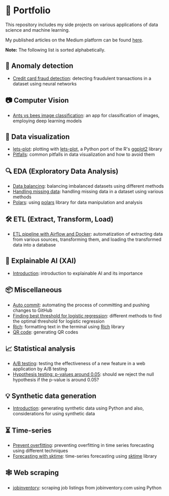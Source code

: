 # :rocket: Portfolio

This repository includes my side projects on various applications of data science and machine learning.

My published articles on the Medium platform can be found [here](https://medium.com/@morihosseini/).

**Note:** The following list is sorted alphabetically.

## :rotating_light: Anomaly detection

- [Credit card fraud detection](anomaly-detection/fraud-detection.ipynb): detecting fraudulent transactions in a dataset using neural networks

## :camera: Computer Vision

- [Ants vs bees image classification](computer-vision/ants-bees-classification/image-classification.ipynb): an app for classification of images, employing deep learning models

## :art: Data visualization

- [lets-plot](data-visualization/lets-plot): plotting with [lets-plot](https://lets-plot.org/index.html), a Python port of the R's [ggplot2](https://ggplot2.tidyverse.org/) library
- [Pitfalls](data-visualization/pitfalls.ipynb): common pitfalls in data visualization and how to avoid them

## :mag: EDA (Exploratory Data Analysis)

- [Data balancing](eda/data-balancing.ipynb): balancing imbalanced datasets using different methods
- [Handling missing data](eda/missing-data.ipynb): handling missing data in a dataset using various methods
- [Polars](eda/polars.ipynb): using [polars](https://www.pola.rs) library for data manipulation and analysis

## :hammer_and_wrench: ETL (Extract, Transform, Load)

- [ETL pipeline with Airflow and Docker](etl/airflow-docker): automatization of extracting data from various sources, transforming them, and loading the transformed data into a database

## :memo: Explainable AI (XAI)

- [Introduction](xai/intro.ipynb): introduction to explainable AI and its importance

## :package: Miscellaneous

- [Auto commit](misc/auto-commit): automating the process of committing and pushing changes to GitHub
- [Finding best threshold for logistic regression](misc/threshold-logistic-regression.ipynb): different methods to find the optimal threshold for logistic regression
- [Rich](misc/rich/rich.ipynb): formatting text in the terminal using [Rich](https://github.com/Textualize/rich) library
- [QR code](misc/qrcode.ipynb): generating QR codes

## :chart_with_upwards_trend: Statistical analysis

- [A/B testing](stats/ab-test.ipynb): testing the effectiveness of a new feature in a web application by A/B testing
- [Hypothesis testing: p-values around 0.05](stats/pvalue-around-0.05.ipynb): should we reject the null hypothesis if the p-value is around 0.05?

## :bulb: Synthetic data generation

- [Introduction](synthetic-data/intro.ipynb): generating synthetic data using Python and also, considerations for using synthetic data

## :hourglass_flowing_sand: Time-series

- [Prevent overfitting](time-series/prevent-overfitting.ipynb): preventing overfitting in time series forecasting using different techniques
- [Forecasting with sktime](time-series/sktime.ipynb): time-series forecasting using [sktime](https://github.com/sktime/sktime) library

## :spider_web: Web scraping

- [jobinventory](scrape/jobinventory.com/tutorial.ipynb): scraping job listings from jobinventory.com using Python
